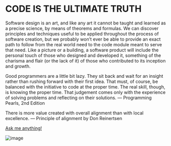# CODE IS THE ULTIMATE TRUTH 

Software design is an art, and like any art it cannot be taught and 
learned as a precise science, by means of theorems and formulas. 
We  can  discover  principles  and  techniques  useful  to  be  applied 
throughout  the  process  of  software  creation,  but  we  probably 
won’t  ever  be  able  to  provide  an  exact  path  to  follow  from  the 
real  world  need  to  the  code  module  meant  to  serve  that  need. 
Like  a picture or a building, a software product  will include the 
personal touch of those who designed and developed it, 
something  of  the  charisma  and  flair  (or  the  lack  of  it)  of  those 
who contributed to its inception and growth.

Good programmers are a little bit lazy. 
They sit back and wait for an insight 
rather than rushing forward with their 
first idea. That must, of course, be 
balanced with the initiative to code at 
the proper time. The real skill, though, 
is knowing the proper time. That judgement 
comes only with the experience of solving 
problems and reflecting on their solutions.
— Programming Pearls, 2nd Edition

There is more value created with overall 
alignment than with local excellence. 
— Principle of alignment by Don Reinertsen


[Ask me anything!](https://github.com/codeanit/ama/issues/new)

![image](https://user-images.githubusercontent.com/414141/120889797-8eadb780-c61e-11eb-86e9-d513f3f76700.png)




